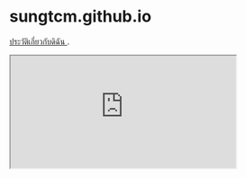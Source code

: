 #   sungtcm.github.io
<a href="https://sites.google.com/view/sungtcm">ประวัติเกี่ยวกับดิฉัน </a>.
<iframe src="https://www.youtube.com" width="400" height="200"></iframe>

